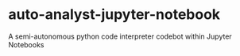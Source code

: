 # auto-analyst-jupyter-notebook
A semi-autonomous python code interpreter codebot within Jupyter Notebooks

